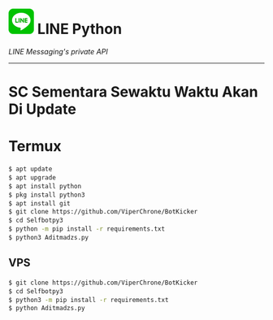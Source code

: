 # ![logo](LINE-sm.png) LINE Python

*LINE Messaging's private API*

----
# SC Sementara Sewaktu Waktu Akan Di Update

# Termux

```sh
$ apt update
$ apt upgrade
$ apt install python
$ pkg install python3
$ apt install git
$ git clone https://github.com/ViperChrone/BotKicker
$ cd Selfbotpy3
$ python -m pip install -r requirements.txt
$ python3 Aditmadzs.py
```

## VPS

```sh
$ git clone https://github.com/ViperChrone/BotKicker
$ cd Selfbotpy3
$ python3 -m pip install -r requirements.txt
$ python Aditmadzs.py
```


